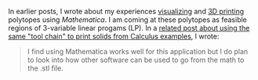 In earlier posts, I wrote about my experiences [visualizing](https://greenor.wordpress.com/2014/02/09/visualizing-lps-in-mathematica/) and [3D printing](https://greenor.wordpress.com/2016/02/23/3d-printing-an-lp-feasible-region/) polytopes using *Mathematica*.
I am coming at these polytopes as feasible regions of 3-variable linear progams (LP). In a [related post about using the same "tool chain" to print solids from Calculus examples](http://ifrommer.github.io/3DPrintVolume/), I wrote:
> I find using Mathematica works well for this application but I do plan to look into how other software can be used to go from the math to the .stl file.


